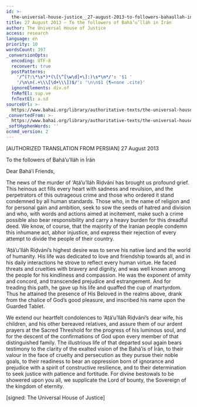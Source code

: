 ```yaml
---
id: >-
  the-universal-house-justice__27-august-2013-to-followers-bahaullah-in-iran__646056315__en
title: 27 August 2013 – To the followers of Bahá’u’lláh in Írán
author: The Universal House of Justice
access: research
language: en
priority: 10
wordsCount: 397
_conversionOpts:
  encoding: UTF-8
  reconvert: true
  postPatterns:
    '/^(?:\*\s*)*(\[\^[\w\d]+\]:)\s*\n*/': '$1 '
    '/\n\n(.+\\\[\d+\\\])$/': '\n\n$1 {¶=none .cite}'
  ignoreElements: div.of
  fnRefEl: sup.ve
  fnTextEl: a.sd
sourceUrl: >-
  https://www.bahai.org/library/authoritative-texts/the-universal-house-of-justice/messages/20130827_001/20130827_001.xhtml
_convertedFrom: >-
  https://www.bahai.org/library/authoritative-texts/the-universal-house-of-justice/messages/20130827_001/20130827_001.xhtml
_softHyphenWords: ''
ocnmd_version: 2
---
```

\[AUTHORIZED TRANSLATION FROM PERSIAN\]
27 August 2013

To the followers of Bahá’u’lláh in Írán

Dear Bahá’í Friends,

The news of the murder of ‘Aṭá’u’lláh Riḍvání has brought us profound grief. This heinous act fills every heart with sadness and revulsion, and the perpetrators of this outrageous crime and those who ordered it stand condemned by all human standards. Those who, in the name of religion and for personal gain and ambition, seek to sow the seeds of hatred and division and who, with words and actions aimed at incitement, make such a crime possible also bear responsibility and carry a heavy burden for this dreadful deed. We know, of course, that the majority of the Iranian people condemn this inhumane act, abhor injustice, and express their rejection of every attempt to divide the people of their country.

‘Aṭá’u’lláh Riḍvání’s highest desire was to serve his native land and the world of humanity. His life was dedicated to love and friendship towards all, and in his daily interactions he strove to reflect every human virtue. He faced threats and cruelties with bravery and dignity, and was well known among the people for his kindliness and compassion. He was the exponent of amity and concord, and transcended prejudice and estrangement. And for treading this path, he gave up his life and quaffed the cup of martyrdom. Thus he attained the presence of His Beloved in the realms above, drank from the chalice of God’s good pleasure, and inscribed his name upon the Guarded Tablet.

We extend our heartfelt condolences to ‘Aṭá’u’lláh Riḍvání’s dear wife, his children, and his other bereaved relatives, and assure them of our ardent prayers at the Sacred Threshold for the progress of his luminous soul, and for the descent of the confirmations of God upon every member of that distinguished family. The illustrious life of that departed soul again bears testimony to the clarity of the exalted vision of the Bahá’ís of Írán, to their valour in the face of cruelty and persecution as they pursue their noble goals, to their readiness to bear an oppression born of ignorance and prejudice with a spirit of constructive resilience, and to their determination to seek justice with patience and fortitude. For divine bestowals to be showered upon you all, we supplicate the Lord of bounty, the Sovereign of the kingdom of eternity.

\[signed: The Universal House of Justice\]
